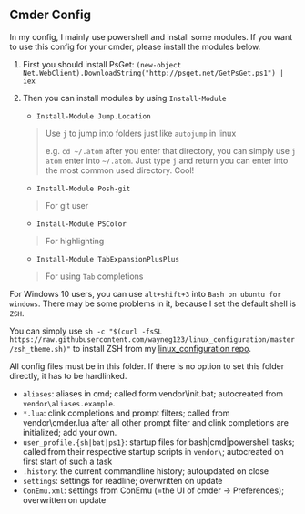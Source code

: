 ## Cmder Config

In my config, I mainly use powershell and install some modules. If you want to use this config for your cmder, please install the modules below.

1. First you should install PsGet:
    `(new-object Net.WebClient).DownloadString("http://psget.net/GetPsGet.ps1") | iex`

2. Then you can install modules by using `Install-Module`
    - `Install-Module Jump.Location`
    > Use `j` to jump into folders just like `autojump` in linux
    >
    > e.g. `cd ~/.atom` after you enter that directory, you can simply use `j atom` enter into `~/.atom`. Just type `j` and return you can enter into the most common used directory. Cool!
    - `Install-Module Posh-git`
    > For git user
    - `Install-Module PSColor`
    > For highlighting
    - `Install-Module TabExpansionPlusPlus`
    > For using `Tab` completions

For Windows 10 users, you can use `alt+shift+3` into `Bash on ubuntu for windows`. There may be some problems in it, because I set the default shell is `ZSH`.

You can simply use `sh -c "$(curl -fsSL https://raw.githubusercontent.com/wayneg123/linux_configuration/master/zsh_theme.sh)"` to install ZSH from my [linux_configuration repo](https://github.com/wayneg123/linux_configuration).


All config files must be in this folder. If there is no option to set this folder
directly, it has to be hardlinked.

* `aliases`: aliases in cmd; called form vendor\init.bat; autocreated from
  `vendor\aliases.example`.
* `*.lua`: clink completions and prompt filters; called from vendor\cmder.lua after all
  other prompt filter and clink completions are initialized; add your own.
* `user_profile.{sh|bat|ps1}`: startup files for bash|cmd|powershell tasks; called from their
  respective startup scripts in `vendor\`; autocreated on first start of such a task
* `.history`: the current commandline history; autoupdated on close
* `settings`: settings for readline; overwritten on update
* `ConEmu.xml`: settings from ConEmu (=the UI of cmder -> Preferences); overwritten on update
